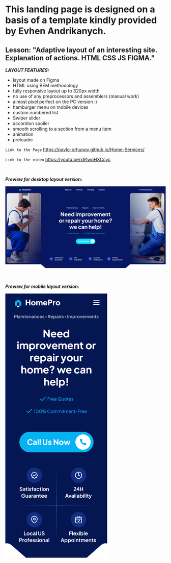 # This landing page is designed on a basis of a template kindly provided by Evhen Andrikanych. <br>

## Lesson: "Adaptive layout of an interesting site. Explanation of actions. HTML CSS JS FIGMA." <br>

**_LAYOUT FEATURES:_**

- layout made on Figma
- HTML using BEM methodology
- fully responsive layout up to 320px width
- no use of any preprocessors and assemblers (manual work)
- almost pixel perfect on the PC version :)
- hamburger menu on mobile devices
- custom numbered list
- Swiper slider
- accordion spoiler
- smooth scrolling to a section from a menu item
- animation
- preloader

`Link to the Page`
https://pavlo-orhunov.github.io/Home-Services/

`Link to the video`
https://youtu.be/x91woHXCcyc

<br>

**_Preview for desktop layout version:_**

![Desktop version preview](https://github.com/Pavlo-Orhunov/Home-Services/blob/master/images/Desktop.png "Desktop version preview")

<br>

**_Preview for mobile layout version:_**

![Mobile version preview](https://github.com/Pavlo-Orhunov/Home-Services/blob/master/images/Mobile.png "Mobile version preview")
